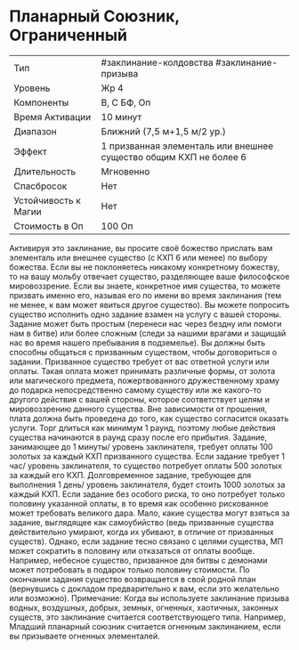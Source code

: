 # Планарный Союзник, Ограниченный

|                      |                                                                   |
| -------------------- | ----------------------------------------------------------------- |
| Тип                  | #заклинание-колдовства #заклинание-призыва                        | 
| Уровень              | Жр 4                                                              |
| Компоненты           | В, С БФ, Оп                                                       |
| Время Активации      | 10 минут                                                          |
| Диапазон             | Ближний (7,5 м+1,5 м/2 ур.)                                       |
| Эффект               | 1 призванная элементаль или внешнее существо общим КХП не более 6 |
| Длительность         | Мгновенно                                                         |
| Спасбросок           | Нет                                                               |
| Устойчивость к Магии | Нет                                                               |
| Стоимость в Оп       | 100 Оп                                                            |

 Активируя это заклинание, вы просите своё божество прислать вам элементаль или внешнее существо (с КХП 6 или менее) по выбору божества. Если вы не поклоняетесь никакому конкретному божеству, то на вашу мольбу отвечает существо, разделяющее ваше философское мировоззрение. Если вы знаете, конкретное имя существа, то можете призвать именно его, называя его по имени во время заклинания (тем не менее, к вам может явиться другое существо). Вы можете попросить существо исполнить одно задание взамен на услугу с вашей стороны. Задание может быть простым (перенеси нас через бездну или помоги нам в битве) или более сложным (следи за нашими врагами и защищай нас во время нашего пребывания в подземелье). Вы должны быть способны общаться с призванным существом, чтобы договориться о задании. Призванное существо требует от вас ответной услуги или оплаты. Такая оплата может принимать различные формы, от золота или магического предмета, пожертвованного дружественному храму до подарка непосредственно самому существу или же какого-то другого действия с вашей стороны, которое соответствует целям и мировоззрению данного существа. Вне зависимости от прошения, плата должна быть проведена до того, как существо согласится оказать услуги. Торг длиться как минимум 1 раунд, поэтому любые действия существа начинаются в раунд сразу после его прибытия. Задание, занимающее до 1 минуты/ уровень заклинателя, требует оплаты 100 золотых за каждый КХП призванного существа. Если задание требует 1 час/ уровень заклинателя, то существо потребует оплаты 500 золотых за каждый его КХП. Долговременное задание, требующее для выполнения 1 день/ уровень заклинателя, будет стоить 1000 золотых за каждый КХП. Если задание без особого риска, то оно потребует только половину указанной оплаты, в то время как особенно рискованное может требовать великого дара. Мало, какие существа могут взяться за задание, выглядящее как самоубийство (ведь призванные существа действительно умирают, когда их убивают, в отличие от призванных существ). Однако, если задание тесно связано с целями существа, МП может сократить в половину или отказаться от оплаты вообще. Например, небесное существо, призванное для битвы с демонами может потребовать в подарок только половину стоимости. По окончании задания существо возвращается в свой родной план (вернувшись с докладом предварительно к вам, если это желательно или возможно). Примечание: Когда вы используете заклинание призыва водных, воздушных, добрых, земных, огненных, хаотичных, законных существ, это заклинание считается соответствующего типа. Например, Младший планарный союзник считается огненным заклинанием, если вы призываете огненных элементалей. 
